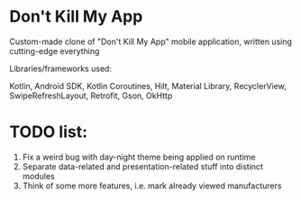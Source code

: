# Don't Kill My App
Custom-made clone of "Don't Kill My App" mobile application, written using cutting-edge everything

Libraries/frameworks used:

Kotlin, Android SDK, Kotlin Coroutines, Hilt, Material Library, RecyclerView, SwipeRefreshLayout, Retrofit, Gson, OkHttp

# TODO list:
1. Fix a weird bug with day-night theme being applied on runtime
2. Separate data-related and presentation-related stuff into distinct modules
3. Think of some more features, i.e. mark already viewed manufacturers
